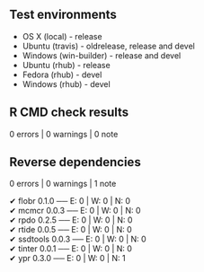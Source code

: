 ## Test environments

* OS X (local) - release
* Ubuntu (travis) - oldrelease, release and devel
* Windows (win-builder) - release and devel
* Ubuntu (rhub) - release
* Fedora (rhub) - devel
* Windows (rhub) - devel 

## R CMD check results

0 errors | 0 warnings | 0 note

## Reverse dependencies

0 errors | 0 warnings | 1 note

✔ flobr 0.1.0                            ── E: 0     | W: 0     | N: 0    
✔ mcmcr 0.0.3                            ── E: 0     | W: 0     | N: 0    
✔ rpdo 0.2.5                             ── E: 0     | W: 0     | N: 0    
✔ rtide 0.0.5                            ── E: 0     | W: 0     | N: 0    
✔ ssdtools 0.0.3                         ── E: 0     | W: 0     | N: 0    
✔ tinter 0.0.1                           ── E: 0     | W: 0     | N: 0    
✔ ypr 0.3.0                              ── E: 0     | W: 0     | N: 1  
